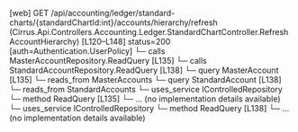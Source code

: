 [web] GET /api/accounting/ledger/standard-charts/{standardChartId:int}/accounts/hierarchy/refresh  (Cirrus.Api.Controllers.Accounting.Ledger.StandardChartController.RefreshAccountHierarchy)  [L120–L148] status=200 [auth=Authentication.UserPolicy]
  └─ calls MasterAccountRepository.ReadQuery [L135]
  └─ calls StandardAccountRepository.ReadQuery [L138]
  └─ query MasterAccount [L135]
    └─ reads_from MasterAccounts
  └─ query StandardAccount [L138]
    └─ reads_from StandardAccounts
  └─ uses_service IControlledRepository<MasterAccount>
    └─ method ReadQuery [L135]
      └─ ... (no implementation details available)
  └─ uses_service IControlledRepository<StandardAccount>
    └─ method ReadQuery [L138]
      └─ ... (no implementation details available)

